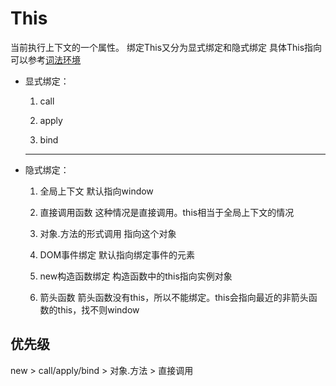 # This

当前执行上下文的一个属性。
绑定This又分为显式绑定和隐式绑定
具体This指向可以参考[词法环境](../词法环境)

- 显式绑定：
  1. call

  2. apply

  3. bind
  ---
- 隐式绑定：
  1. 全局上下文
  默认指向window

  2. 直接调用函数
  这种情况是直接调用。this相当于全局上下文的情况

  3. 对象.方法的形式调用
  指向这个对象

  4. DOM事件绑定
  默认指向绑定事件的元素

  5. new构造函数绑定
  构造函数中的this指向实例对象

  6. 箭头函数
  箭头函数没有this，所以不能绑定。this会指向最近的非箭头函数的this，找不则window


## 优先级
new > call/apply/bind > 对象.方法 > 直接调用